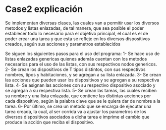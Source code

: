 # Case2 explicación

Se implementan diversas clases, las cuales van a permitir usar los diversos metodos y listas enlazadas, de tal manera, que sea posible el poder establecer todo lo necesario para el objetivo principal, el cual es el de poder crear una tarea y que esta se refleje en los diversos dispositivos creados, según sus acciones y parametros establecidos

Se siguen los siguientes pasos para el uso del programa:
1- Se hace uso de listas enlazadas genericas quienes además cuentan con los metodos necesarios para el uso de las listas, con sus respectivos nodos genericos.
2- Se crean los dispositivos de T tipos distintos, con sus respectivos nombres, tipos y habitaciones, y se agregan a su lista enlazada.
3- Se crean las acciones que pueden usar los dispositivos y se agregan a su respectiva lista.
4- Se asignan las acciones con su respectivo dispositivo asociado y se agregan a su respectiva lista.
5- Se crean las tareas, las cuales reciben su nombre y una lista enlazada, que contiene las distintas acciones por cada dispositivo, según la palabra clave que se le quiera dar de nombre a la tarea.
6- Por último, se crea un metodo que se encarga de ejecutar una tarea creada, la cual, al ser corrida va a ajustar los parametros de los diversos dispositivos asociados a dicha tarea e imprime el cambio que produce la acción que reciba el dispositivo.
